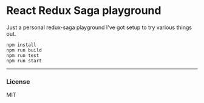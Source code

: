 # React Redux Saga playground

Just a personal redux-saga playground I've got setup to try various things out.

```
npm install
npm run build
npm run test
npm run start
```

---

### License
MIT